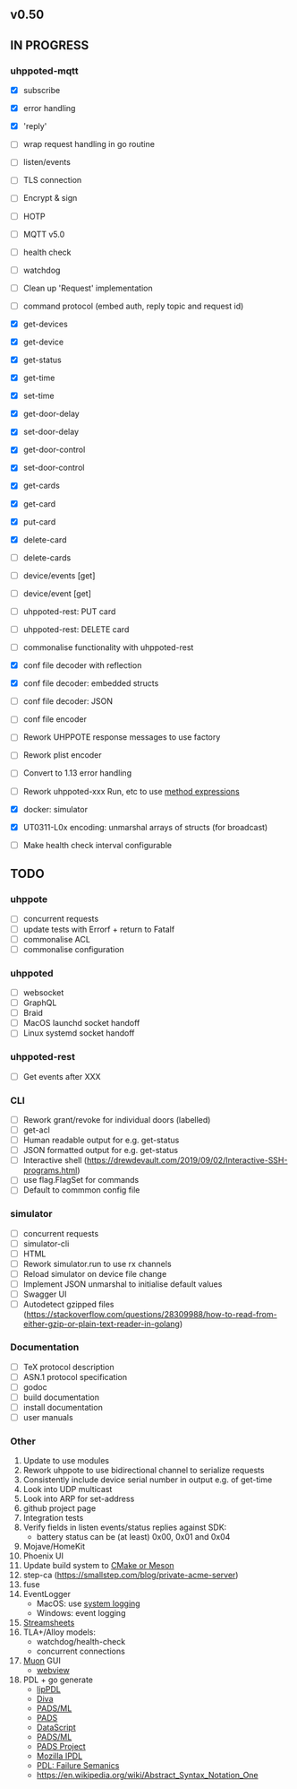 ## v0.50

## IN PROGRESS

### uhppoted-mqtt

- [x] subscribe
- [x] error handling
- [x] 'reply'
- [ ] wrap request handling in go routine
- [ ] listen/events
- [ ] TLS connection
- [ ] Encrypt & sign
- [ ] HOTP
- [ ] MQTT v5.0
- [ ] health check
- [ ] watchdog
- [ ] Clean up 'Request' implementation

- [ ] command protocol (embed auth, reply topic and request id)
- [x] get-devices
- [x] get-device
- [x] get-status
- [x] get-time
- [x] set-time
- [x] get-door-delay
- [x] set-door-delay
- [x] get-door-control
- [x] set-door-control
- [x] get-cards
- [x] get-card
- [x] put-card
- [x] delete-card
- [ ] delete-cards
- [ ] device/events [get]
- [ ] device/event [get]

- [ ] uhppoted-rest: PUT card
- [ ] uhppoted-rest: DELETE card
- [ ] commonalise functionality with uhppoted-rest

- [x] conf file decoder with reflection
- [x] conf file decoder: embedded structs
- [ ] conf file decoder: JSON
- [ ] conf file encoder
- [ ] Rework UHPPOTE response messages to use factory
- [ ] Rework plist encoder
- [ ] Convert to 1.13 error handling
- [ ] Rework uhppoted-xxx Run, etc to use [method expressions](https://talks.golang.org/2012/10things.slide#9)
- [x] docker: simulator
- [x] UT0311-L0x encoding: unmarshal arrays of structs (for broadcast)
- [ ] Make health check interval configurable 

## TODO

### uhppote
- [ ] concurrent requests
- [ ] update tests with Errorf + return to Fatalf
- [ ] commonalise ACL
- [ ] commonalise configuration

### uhppoted
- [ ] websocket
- [ ] GraphQL
- [ ] Braid
- [ ] MacOS launchd socket handoff
- [ ] Linux systemd socket handoff

### uhppoted-rest
- [ ] Get events after XXX

### CLI
- [ ] Rework grant/revoke for individual doors (labelled)
- [ ] get-acl
- [ ] Human readable output for e.g. get-status
- [ ] JSON formatted output for e.g. get-status
- [ ] Interactive shell (https://drewdevault.com/2019/09/02/Interactive-SSH-programs.html)
- [ ] use flag.FlagSet for commands
- [ ] Default to commmon config file

### simulator
- [ ] concurrent requests
- [ ] simulator-cli
- [ ] HTML
- [ ] Rework simulator.run to use rx channels
- [ ] Reload simulator on device file change
- [ ] Implement JSON unmarshal to initialise default values
- [ ] Swagger UI
- [ ] Autodetect gzipped files (https://stackoverflow.com/questions/28309988/how-to-read-from-either-gzip-or-plain-text-reader-in-golang)

### Documentation

- [ ] TeX protocol description
- [ ] ASN.1 protocol specification
- [ ] godoc
- [ ] build documentation
- [ ] install documentation
- [ ] user manuals

### Other

1.  Update to use modules
2.  Rework uhppote to use bidirectional channel to serialize requests
3.  Consistently include device serial number in output e.g. of get-time
4.  Look into UDP multicast
5.  Look into ARP for set-address
6.  github project page
7.  Integration tests
8.  Verify fields in listen events/status replies against SDK:
    - battery status can be (at least) 0x00, 0x01 and 0x04
9.  Mojave/HomeKit
10.  Phoenix UI
11. Update build system to [CMake or Meson](http://anadoxin.org/blog/is-it-worth-using-make.html)
12. step-ca (https://smallstep.com/blog/private-acme-server)
13. fuse
14. EventLogger 
    - MacOS: use [system logging](https://developer.apple.com/documentation/os/logging)
    - Windows: event logging
15. [Streamsheets](https://github.com/cedalo/streamsheets)
16. TLA+/Alloy models:
    - watchdog/health-check
    - concurrent connections
17. [Muon](https://github.com/ImVexed/muon) GUI
    - [webview](https://github.com/zserge/webview)
18. PDL + go generate
    - [lipPDL](http://nmedit.sourceforge.net/subprojects/libpdl.html)
    - [Diva](http://www.diva-portal.org/smash/get/diva2:407713/FULLTEXT01.pdf)
    - [PADS/ML](https://pads.cs.tufts.edu/papers/tfp07.pdf)
    - [PADS](https://www.cs.princeton.edu/~dpw/papers/700popl06.pdf)
    - [DataScript](https://www.researchgate.net/publication/221108676_DataScript-_A_Specification_and_Scripting_Language_for_Binary_Data)
    - [PADS/ML](https://www.cs.princeton.edu/~dpw/papers/padsml06.pdf)
    - [PADS Project](http://www.padsproj.org/)
    - [Mozilla IPDL](https://developer.mozilla.org/en-US/docs/Mozilla/IPDL/Tutorial)
    - [PDL: Failure Semanics](https://www.researchgate.net/publication/2784726_A_Protocol_Description_Language_for_Customizing_Failure_Semantics)
    - https://en.wikipedia.org/wiki/Abstract_Syntax_Notation_One

